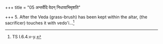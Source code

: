 +++
title = "05 अन्तर्वेदि वेदन् निधायाभिमृशति"

+++
5. After the Veda (grass-brush) has been kept within the altar, (the sacrificer) touches it with vedo'i...[^1]  

[^1]: TS I.6.4.v-y.
